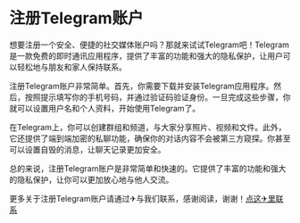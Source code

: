 # 注册Telegram账户

想要注册一个安全、便捷的社交媒体账户吗？那就来试试Telegram吧！Telegram是一款免费的即时通讯应用程序，提供了丰富的功能和强大的隐私保护，让用户可以轻松地与朋友和家人保持联系。

注册Telegram账户非常简单。首先，你需要下载并安装Telegram应用程序。然后，按照提示填写你的手机号码，并通过验证码验证身份。一旦完成这些步骤，你就可以设置用户名和个人资料，开始使用Telegram了。

在Telegram上，你可以创建群组和频道，与大家分享照片、视频和文件。此外，它还提供了端到端加密的私聊功能，确保你的对话内容不会被第三方窥探。你甚至可以设置自毁的消息，让聊天记录更加安全。

总的来说，注册Telegram账户是非常简单和快速的。它提供了丰富的功能和强大的隐私保护，让你可以更加放心地与他人交流。

更多关于注册Telegram账户请通过✈与我们联系，感谢阅读，谢谢！[点这✈里联系](https://d.k02.cc)